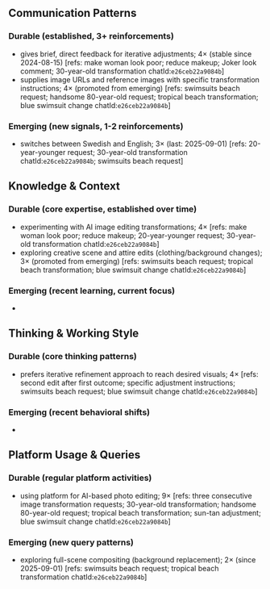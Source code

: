 ## Communication Patterns
### Durable (established, 3+ reinforcements)
- gives brief, direct feedback for iterative adjustments; 4× (stable since 2024-08-15) [refs: make woman look poor; reduce makeup; Joker look comment; 30-year-old transformation chatId:`e26ceb22a9084b`]
- supplies image URLs and reference images with specific transformation instructions; 4× (promoted from emerging) [refs: swimsuits beach request; handsome 80-year-old request; tropical beach transformation; blue swimsuit change chatId:`e26ceb22a9084b`]

### Emerging (new signals, 1-2 reinforcements)
- switches between Swedish and English; 3× (last: 2025-09-01) [refs: 20-year-younger request; 30-year-old transformation chatId:`e26ceb22a9084b`; swimsuits beach request]

## Knowledge & Context
### Durable (core expertise, established over time)
- experimenting with AI image editing transformations; 4× [refs: make woman look poor; reduce makeup; 20-year-younger request; 30-year-old transformation chatId:`e26ceb22a9084b`]
- exploring creative scene and attire edits (clothing/background changes); 3× (promoted from emerging) [refs: swimsuits beach request; tropical beach transformation; blue swimsuit change chatId:`e26ceb22a9084b`]

### Emerging (recent learning, current focus)
- 

## Thinking & Working Style
### Durable (core thinking patterns)
- prefers iterative refinement approach to reach desired visuals; 4× [refs: second edit after first outcome; specific adjustment instructions; swimsuits beach request; blue swimsuit change chatId:`e26ceb22a9084b`]

### Emerging (recent behavioral shifts)
- 

## Platform Usage & Queries
### Durable (regular platform activities)
- using platform for AI-based photo editing; 9× [refs: three consecutive image transformation requests; 30-year-old transformation; handsome 80-year-old request; tropical beach transformation; sun-tan adjustment; blue swimsuit change chatId:`e26ceb22a9084b`]

### Emerging (new query patterns)
- exploring full-scene compositing (background replacement); 2× (since 2025-09-01) [refs: swimsuits beach request; tropical beach transformation chatId:`e26ceb22a9084b`]